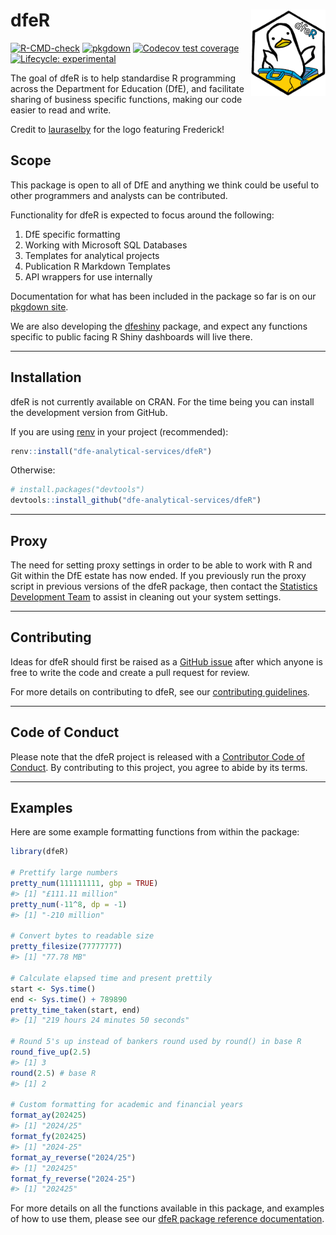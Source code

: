 
<!-- README.md is generated from README.Rmd. Please edit that file -->

# dfeR <a href="http://dfe-analytical-services.github.io/dfeR/"><img src="man/figures/logo.png" align="right" height="138" /></a>

<!-- badges: start -->

[![R-CMD-check](https://github.com/dfe-analytical-services/dfeR/actions/workflows/R-CMD-check.yaml/badge.svg)](https://github.com/dfe-analytical-services/dfeR/actions/workflows/R-CMD-check.yaml)
[![pkgdown](https://github.com/dfe-analytical-services/dfeR/actions/workflows/pkgdown.yaml/badge.svg)](https://github.com/dfe-analytical-services/dfeR/actions/workflows/pkgdown.yaml)
[![Codecov test
coverage](https://codecov.io/gh/dfe-analytical-services/dfeR/branch/main/graph/badge.svg)](https://app.codecov.io/gh/dfe-analytical-services/dfeR?branch=main)
[![Lifecycle:
experimental](https://img.shields.io/badge/lifecycle-experimental-orange.svg)](https://lifecycle.r-lib.org/articles/stages.html#experimental)
<!-- badges: end -->

The goal of dfeR is to help standardise R programming across the
Department for Education (DfE), and facilitate sharing of business
specific functions, making our code easier to read and write.

Credit to [lauraselby](https://github.com/lauraselby) for the logo
featuring Frederick!

## Scope

This package is open to all of DfE and anything we think could be useful
to other programmers and analysts can be contributed.

Functionality for dfeR is expected to focus around the following:

1.  DfE specific formatting
2.  Working with Microsoft SQL Databases
3.  Templates for analytical projects
4.  Publication R Markdown Templates
5.  API wrappers for use internally

Documentation for what has been included in the package so far is on our
[pkgdown site](http://dfe-analytical-services.github.io/dfeR/).

We are also developing the
[dfeshiny](https://github.com/dfe-analytical-services/dfeshiny) package,
and expect any functions specific to public facing R Shiny dashboards
will live there.

------------------------------------------------------------------------

## Installation

dfeR is not currently available on CRAN. For the time being you can
install the development version from GitHub.

If you are using
[renv](https://rstudio.github.io/renv/articles/renv.html) in your
project (recommended):

``` r
renv::install("dfe-analytical-services/dfeR")
```

Otherwise:

``` r
# install.packages("devtools")
devtools::install_github("dfe-analytical-services/dfeR")
```

------------------------------------------------------------------------

## Proxy

The need for setting proxy settings in order to be able to work with R
and Git within the DfE estate has now ended. If you previously run the
proxy script in previous versions of the dfeR package, then contact the
[Statistics Development Team](statistics.development@education.gov.uk)
to assist in cleaning out your system settings.

------------------------------------------------------------------------

## Contributing

Ideas for dfeR should first be raised as a [GitHub
issue](https://github.com/dfe-analytical-services/dfeR) after which
anyone is free to write the code and create a pull request for review.

For more details on contributing to dfeR, see our [contributing
guidelines](https://dfe-analytical-services.github.io/dfeR/CONTRIBUTING.html).

------------------------------------------------------------------------

## Code of Conduct

Please note that the dfeR project is released with a [Contributor Code
of
Conduct](https://dfe-analytical-services.github.io/dfeR/CODE_OF_CONDUCT.html).
By contributing to this project, you agree to abide by its terms.

------------------------------------------------------------------------

## Examples

Here are some example formatting functions from within the package:

``` r
library(dfeR)

# Prettify large numbers
pretty_num(111111111, gbp = TRUE)
#> [1] "£111.11 million"
pretty_num(-11^8, dp = -1)
#> [1] "-210 million"

# Convert bytes to readable size
pretty_filesize(77777777)
#> [1] "77.78 MB"

# Calculate elapsed time and present prettily
start <- Sys.time()
end <- Sys.time() + 789890
pretty_time_taken(start, end)
#> [1] "219 hours 24 minutes 50 seconds"

# Round 5's up instead of bankers round used by round() in base R
round_five_up(2.5)
#> [1] 3
round(2.5) # base R
#> [1] 2

# Custom formatting for academic and financial years
format_ay(202425)
#> [1] "2024/25"
format_fy(202425)
#> [1] "2024-25"
format_ay_reverse("2024/25")
#> [1] "202425"
format_fy_reverse("2024-25")
#> [1] "202425"
```

For more details on all the functions available in this package, and
examples of how to use them, please see our [dfeR package reference
documentation](https://dfe-analytical-services.github.io/dfeR/reference/index.html).
